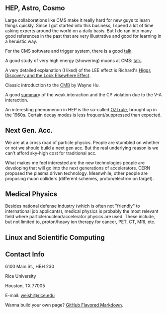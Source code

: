 ## HEP, Astro, Cosmo
Large collaborations like CMS make it really hard for new guys to learn things quickly. Since I got started into this business, I spend a lot of time asking experts around the world on a daily basis. But I do ran into many good references in the past that are very illustrative and good for learning in a heruistic way.

For the CMS software and trigger system, there is a good [talk](https://indico.cern.ch/event/803880/contributions/3343511/attachments/1823045/2982756/cmsHLTRecoV6.pdf).

A good study of very high energy (showering) muons at CMS: [talk](https://indico.cern.ch/event/827830/contributions/3475196/attachments/1869241/3075133/ApprovalHighpT.pdf).

A very detailed explanation (I liked) of the LEE effect is Richard's [Higgs Discovery and the Look Elsewhere Effect](http://philsci-archive.pitt.edu/10791/4/%28PhilSci_online_first_version_26.06.2014%29Higgs_and_Look_Elsewhere_Effect.pdf).

Classic introduction to the [CMB](http://background.uchicago.edu/index.html) by Wayne Hu.

A good [summary](https://warwick.ac.uk/fac/sci/physics/staff/academic/boyd/stuff/neutrinolectures/weak.pdf) of the weak interaction and the CP violation due to the V-A interaction.

An interesting phenomenon in HEP is the so-called [OZI rule](https://en.wikipedia.org/wiki/OZI_rule), brought up in the 1960s. Certain decay modes is less frequent/suppressed than expected.

## Next Gen. Acc.
We are at a cross road of particle physics. People are stumbled on whether or not we should build a next gen acc. But the real underlying reason is we can't afford sky-high cost for traditional acc.

What makes me feel interested are the new technologies people are developing that will go into the next generations of accelerators. CERN proposed the plasma driven technology. Meanwhile, other people are proposing muon colliders (different schemes, proton/electron on target).

## Medical Physics
Besides national defense industry (which is often not "friendly" to international job applicants), medical physics is probably the most relevant field where particle/nuclear/accelerator physics are used. These include, but not limited to, proton/heavy ion therapy for cancer, PET, CT, MRI, etc.

## Linux and Scientific Computing


## Contact Info
6100 Main St., HBH 230

Rice University

Houston, TX 77005

E-mail: weishi@rice.edu

Wanna build your own page? [GitHub Flavored Markdown](https://guides.github.com/features/mastering-markdown/).
